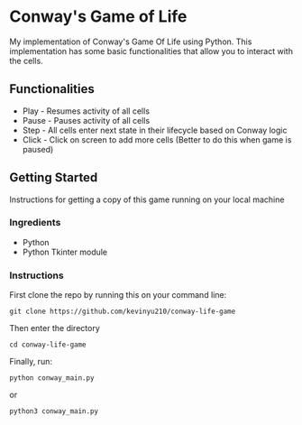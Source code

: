 # Conway's Game of Life

My implementation of Conway's Game Of Life using Python. This implementation has some basic functionalities that allow you to interact with the cells.

## Functionalities

* Play - Resumes activity of all cells
* Pause - Pauses activity of all cells
* Step - All cells enter next state in their lifecycle based on Conway logic
* Click - Click on screen to add more cells (Better to do this when game is paused)

## Getting Started

Instructions for getting a copy of this game running on your local machine

### Ingredients

* Python
* Python Tkinter module

### Instructions

First clone the repo by running this on your command line:
```
git clone https://github.com/kevinyu210/conway-life-game
```
Then enter the directory
```
cd conway-life-game
```
Finally, run:
```
python conway_main.py
```
or
```
python3 conway_main.py
```
